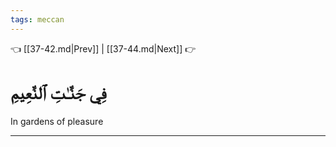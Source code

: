 ```yaml
---
tags: meccan
---
```


👈 [[37-42.md|Prev]] | [[37-44.md|Next]] 👉

# فِي جَنَّـٰتِ ٱلنَّعِيمِ

In gardens of pleasure

---

